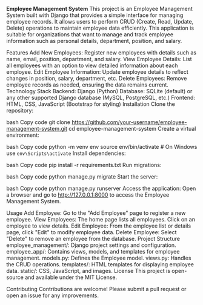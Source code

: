 **Employee Management System**
This project is an Employee Management System built with Django that provides a simple interface for managing employee records. It allows users to perform CRUD (Create, Read, Update, Delete) operations to maintain employee data efficiently. This application is suitable for organizations that want to manage and track employee information such as personal details, department, position, and salary.

Features
Add New Employees: Register new employees with details such as name, email, position, department, and salary.
View Employee Details: List all employees with an option to view detailed information about each employee.
Edit Employee Information: Update employee details to reflect changes in position, salary, department, etc.
Delete Employees: Remove employee records as needed, ensuring the data remains current.
Technology Stack
Backend: Django (Python)
Database: SQLite (default) or any other supported Django database (MySQL, PostgreSQL, etc.)
Frontend: HTML, CSS, JavaScript (Bootstrap for styling)
Installation
Clone the repository:

bash
Copy code
git clone https://github.com/your-username/employee-management-system.git
cd employee-management-system
Create a virtual environment:

bash
Copy code
python -m venv env
source env/bin/activate  # On Windows use `env\Scripts\activate`
Install dependencies:

bash
Copy code
pip install -r requirements.txt
Run migrations:

bash
Copy code
python manage.py migrate
Start the server:

bash
Copy code
python manage.py runserver
Access the application: Open a browser and go to http://127.0.0.1:8000 to access the Employee Management System.

Usage
Add Employee: Go to the "Add Employee" page to register a new employee.
View Employees: The home page lists all employees. Click on an employee to view details.
Edit Employee: From the employee list or details page, click "Edit" to modify employee data.
Delete Employee: Select "Delete" to remove an employee from the database.
Project Structure
employee_management/: Django project settings and configuration.
employee_app/: Contains views, models, and templates for employee management.
models.py: Defines the Employee model.
views.py: Handles the CRUD operations.
templates/: HTML templates for displaying employee data.
static/: CSS, JavaScript, and images.
License
This project is open-source and available under the MIT License.

Contributing
Contributions are welcome! Please submit a pull request or open an issue for any improvements.
